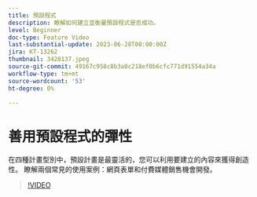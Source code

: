 ```yaml
---
title: 預設程式
description: 瞭解如何建立並衡量預設程式是否成功。
level: Beginner
doc-type: Feature Video
last-substantial-update: 2023-06-28T00:00:00Z
jira: KT-13262
thumbnail: 3420137.jpeg
source-git-commit: 49167c958c8b3a0c218ef0b6cfc771d91554a34a
workflow-type: tm+mt
source-wordcount: '53'
ht-degree: 0%

---
```



# 善用預設程式的彈性


在四種計畫型別中，預設計畫是最靈活的，您可以利用要建立的內容來獲得創造性。
瞭解兩個常見的使用案例：網頁表單和付費媒體銷售機會開發。

>[!VIDEO](https://video.tv.adobe.com/v/3420137?learn=on)

